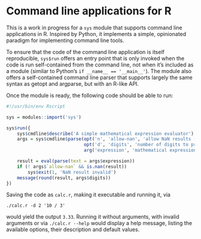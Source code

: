 # Command line applications for R

This is a work in progress for a `sys` module that supports command line
applications in R. Inspired by Python, it implements a simple, opinionated
paradigm for implementing command line tools.

To ensure that the code of the command line application is itself reproducible,
`sys$run` offers an entry point that is only invoked when the code is run
self-contained from the command line, not when it’s included as a module
(similar to Python’s `if __name__ == '__main__'`). The module also offers a
self-contained command line parser that supports largely the same syntax as
getopt and argparse, but with an R-like API.

Once the module is ready, the following code should be able to run:

```r
#!/usr/bin/env Rscript

sys = modules::import('sys')

sys$run({
    sys$cmdline$describe('A simple mathematical expression evaluator')
    args = sys$cmdline$parse(opt('n', 'allow-nan', 'allow NaN results (otherwise, the program exits with a failure)', FALSE),
                             opt('d', 'digits', 'number of digits to print', 0),
                             arg('expression', 'mathematical expression'))

    result = eval(parse(text = args$expression))
    if (! args$`allow-nan` && is.nan(result))
        sys$exit(1, 'NaN result invalid')
    message(round(result, args$digits))
})
```

Saving the code as `calc.r`, making it executable and running it, via

    ./calc.r -d 2 '10 / 3'

would yield the output `3.33`. Running it without arguments, with invalid
arguments or via `./calc.r --help` would display a help message, listing the
available options, their description and default values.
